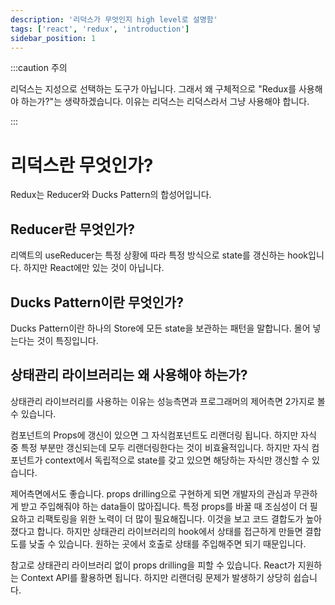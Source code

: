 ```yaml
---
description: '리덕스가 무엇인지 high level로 설명함'
tags: ['react', 'redux', 'introduction']
sidebar_position: 1
---
```


:::caution 주의

리덕스는 지성으로 선택하는 도구가 아닙니다. 그래서 왜 구체적으로 "Redux를 사용해야 하는가?"는 생략하겠습니다. 이유는 리덕스는 리덕스라서 그냥 사용해야 합니다.

<!-- Redux를 싫어하면 면접관은 당신을 싫어할 것입니다. 면접관이 좋아하는 것은 2가지입니다. 백엔드는 Java Spring이고 프론트엔드는 Redux입니다. Verbose한 코드를 좋은 코드라고 봅니다. 작성하기 위해 많은 타이핑 노력을 들였기 때문에 정성가득한 코드라고 합니다. ~~어른들의 사정입니다.~~

개인적으로 Redux를 무조건 활용할 필요는 없지만 회사에서 기대하고 있습니다. React-Query로 꿀빠는게 괘씸하게 보일 것입니다. IT 직군이라고 꼰대가 없을 거라고 착각하면 안됩니다.

경력 3년 미만은 Redux 반대할 권리 없습니다. -->

:::

# 리덕스란 무엇인가?

Redux는 Reducer와 Ducks Pattern의 합성어입니다.

## Reducer란 무엇인가?

리액트의 useReducer는 특정 상황에 따라 특정 방식으로 state를 갱신하는 hook입니다. 하지만 React에만 있는 것이 아닙니다.

## Ducks Pattern이란 무엇인가?

Ducks Pattern이란 하나의 Store에 모든 state을 보관하는 패턴을 말합니다. 몰어 넣는다는 것이 특징입니다.

## 상태관리 라이브러리는 왜 사용해야 하는가?

상태관리 라이브러리를 사용하는 이유는 성능측면과 프로그래머의 제어측면 2가지로 볼 수 있습니다.

컴포넌트의 Props에 갱신이 있으면 그 자식컴포넌트도 리랜더링 됩니다. 하지만 자식 중 특정 부분만 갱신되는데 모두 리랜더링한다는 것이 비효율적입니다. 하지만 자식 컴포넌트가 context에서 독립적으로 state를 갖고 있으면 해당하는 자식만 갱신할 수 있습니다.

제어측면에서도 좋습니다. props drilling으로 구현하게 되면 개발자의 관심과 무관하게 받고 주입해줘야 하는 data들이 많아집니다. 특정 props를 바꿀 때 조심성이 더 필요하고 리팩토링을 위한 노력이 더 많이 필요해집니다. 이것을 보고 코드 결합도가 높아졌다고 합니다. 하지만 상태관리 라이브러리의 hook에서 상태를 접근하게 만들면 결합도를 낮출 수 있습니다. 원하는 곳에서 호출로 상태를 주입해주면 되기 때문입니다.

참고로 상태관리 라이브러리 없이 props drilling을 피할 수 있습니다. React가 지원하는 Context API를 활용하면 됩니다. 하지만 리랜더링 문제가 발생하기 상당히 쉽습니다.
